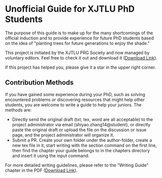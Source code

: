 # Unofficial Guide for XJTLU PhD Students
The purpose of this guide is to make up for the many shortcomings of the official induction and to provide experience for future PhD students based on the idea of "planting trees for future generations to enjoy the shade."

This project is initiated by the XJTLU PRG Society and now managed by voluntary editors. Feel free to check it out and download it ([Download Link](https://github.com/xp-pgrs-unofficial-guide/xp_pgrs_unofficial_guide_EN/releases/latest)).

If this project has helped you, please give it a star in the upper right corner.

## Contribution Methods
If you have gained some experience during your PhD, such as solving encountered problems or discovering resources that might help other students, you are welcome to write a guide to help your juniors. The methods are:
- Directly send the original draft (txt, tex, word are all acceptable) to the project administrator via email (shiyao.zhang14@student), or directly paste the original draft or upload the file on the discussion or issue page, and the project administrator will organize it.
- Submit a PR. Create your own folder under the author-folder, create a new tex file in it, start writing with the section command on the first line, then find the chapter your guide belongs to in the chapters directory and insert it using the input command.


For more detailed writing guidelines, please refer to the "Writing Guide" chapter in the PDF ([Download Link](https://github.com/xp-pgrs-unofficial-guide/xp_pgrs_unofficial_guide_EN/releases/latest)).
